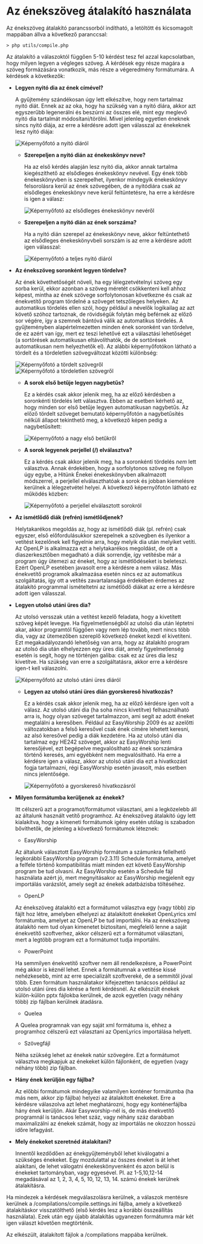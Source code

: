 # Az énekszöveg átalakító használata

Az énekszöveg átalakító parancssorból indítható, a letöltött és kicsomagolt mappában állva a következő paranccsal:

`> php utils/compile.php`

Az átalakító a válaszoktól függően 5-10 kérdést tesz fel azzal kapcsolatban, hogy milyen legyen a végleges szöveg.
A kérdések egy része magára a szöveg formázására vonatkozik, más része a végeredmény formátumára.
A kérdések a következők:

* **Legyen nyitó dia az ének címével?**

  A gyűjtemény szándékosan úgy lett elkészítve, hogy nem tartalmaz nyitó diát. Ennek az az oka, hogy ha szükség van a nyitó diára, akkor azt egyszerűbb legenerálni és beszúrni az összes elé, mint egy meglevő nyitó dia tartalmát módosítani/törölni. Mivel jelenleg egyetlen éneknek sincs nyitó diája, az erre a kérdésre adott igen válasszal az énekeknek lesz nyitó diája:

  ![Képernyőfotó a nyitó diáról](./images/01.title_slide.png)

  * **Szerepeljen a nyitó dián az énekeskönyv neve?**

    Ha az első kérdés alapján lesz nyitó dia, akkor annak tartalma kiegészíthető az elsődleges énekeskönyv nevével.
    Egy ének több énekeskönyvben is szerepelhet, ilyenkor mindegyik énekeskönyv felsorolásra kerül az ének szövegében,
    de a nyitódiára csak az elsődleges énekeskönyv neve kerül feltüntetésre, ha erre a kérdésre is igen a válasz:

    ![Képernyőfotó az elsődleges énekeskönyv nevéről](./images/02.title_with_songbook.png) 

  * **Szerepeljen a nyitó dián az ének sorszáma?**

    Ha a nyitó dián szerepel az énekeskönyv neve, akkor feltüntethető az elsődleges énekeskönyvbeli sorszám is az
    erre a kérdésre adott igen válasszal:

    ![Képernyőfotó a teljes nyitó diáról](./images/03.full_title_slide.png)

* **Az énekszöveg soronként legyen tördelve?**

  Az ének követhetőségét növeli, ha egy lélegzetvételnyi szöveg egy sorba kerül, ekkor azonban a szöveg méretét
  csökkenteni kell ahhoz képest, mintha az ének szövege sorfolytonosan következne és csak az énekvetítő program tördelné a szöveget tetszőleges helyeken. Az automatikus tördelés ellen szól, hogy például a névelők logikailag az azt követő szóhoz
  tartoznak, de rövidségük folytán még beférnek az előző sor végére, így a szemnek bántóvá válik az automatikus
  tördelés. A gyűjteményben alapértelmezetten minden ének soronként van tördelve, de ez azért van így, mert ez teszi lehetővé ezt a választási lehetőséget (a sortörések automatikusan eltávolíthatók, de de sortörések automatikusan nem helyezhetők el). Az alábbi képernyőfotókon látható a tördelt és a tördeletlen szövegváltozat közötti különbség:

  ![Képernyőfotó a tördelt szövegről](./images/04.verse_with_linebreak.png)
  ![Képernyőfotó a tördeletlen szövegről](./images/05.verse_without_linebreak.png)

  * **A sorok első betűje legyen nagybetűs?**

    Ez a kérdés csak akkor jelenik meg, ha az előző kérdésben a soronkénti tördelés lett választva. Ebben az esetben
    kérhető az, hogy minden sor első betűje legyen automatikusan nagybetűs. Az előző tördelt szöveget bemutató képernyőfotón a nagybetűsítés nélküli állapot tekinthető meg, a következő képen pedig a nagybetűsített:

    ![Képernyőfotó a nagy első betűkről](./images/06.capitalized_lines.png)

  * **A sorok legyenek perjellel (/) elválasztva?**

    Ez a kérdés csak akkor jelenik meg, ha a soronkénti tördelés _nem_ lett választva. Annak érdekében, hogy a
    sorfolytonos szöveg ne follyon úgy egybe, a Hitünk Énekei énekeskönyvben alkalmazott módszerrel, a perjellel
    elválaszthatóak a sorok és jobban kiemelésre kerülnek a lélegzetvétel helyei. A következő képernyőfotón látható
    ez működés közben:

    ![Képernyőfotó a perjellel elválasztott sorokról](./images/07.slash_separator.png)

* **Az ismétlődő diák (refrén) ismétlődjenek?**

    Helytakarékos megoldás az, hogy az ismétlődő diák (pl. refrén) csak egyszer, első előfordulásukkor
    szerepelnek a szövegben és ilyenkor a vetítést kezelőnek kell figyelnie arra, hogy melyik dia után
    melyiket vetíti. Az OpenLP is alkalmazza ezt a helytakarékos megoldást, de ott a diaszerkesztőben
    megadható a diák sorrendje, így vetítésbe már a program úgy ütemezi az éneket, hogy az ismétlődéseket
    is beleteszi. Ezért OpenLP esetében javasolt erre a kérdésre a nem válasz. Más énekvetítő programok
    alkalmazása esetén nincs ez az automatikus szolgáltatás, így ott a vetítés zavartalansága érdekében
    érdemes az átalakító programmal ismételtetni az ismétlődő diákat az erre a kérdésre adott igen válasszal.

* **Legyen utolsó utáni üres dia?**

    Az utolsó versszak után a vetítést kezelő feladata, hogy a kivetített szöveg képét levegye. Ha
    figyelmetlenségből az utolsó dia után léptetni akar, akkor programtól függően vagy nem lép tovább,
    mert nincs több dia, vagy az ütemezőben szereplő következő éneket kezdi el kivetíteni. Ezt megakadályozandó
    lehetőség van arra, hogy az átalakító program az utolsó dia után elhelyezzen egy üres diát, amely
    figyelmetlenség esetén is segít, hogy ne történjen galiba: csak ez az üres dia lesz kivetítve. Ha
    szükség van erre a szolgáltatásra, akkor erre a kérdésre igen-t kell válaszolni.

    ![Képernyőfotó az utolsó utáni üres diáról](./images/08.empty_slide.png)

  * **Legyen az utolsó utáni üres dián gyorskereső hivatkozás?**
  
    Ez a kérdés csak akkor jelenik meg, ha az előző kérdésre igen volt a válasz. Az utolsó utáni dia
    (ha soha nincs kivetítve) felhasználható arra is, hogy olyan szöveget tartalmazzon, ami segít az
    adott éneket megtalálni a keresőben. Például az EasyWorship 2009 és az azelőtti változatokban a
    felső keresővel csak ének címére lehetett keresni, az alsó keresővel pedig a diák kezdetére. Ha
    az utolsó utáni dia tartalmaz egy HE242 szöveget, akkor az EasyWorship lenti keresőjével,
    ezt begépelve megvalósítható az ének sorszámára történő keresés, ami egyébként nem megvalósítható.
    Ha erre a kérdésre igen a válasz, akkor az utolsó utáni dia ezt a hivatkozást fogja tartalmazni,
    régi EasyWorship esetén javasolt, más esetben nincs jelentősége.

    ![Képernyőfotó a gyorskereső hivatkozásról](./images/09.quick_search_slide.png)

* **Milyen formátumba kerüljenek az énekek?**

  Itt célszerű azt a programot/formátumot választani, ami a legközelebb áll az általunk használt
  vetítő programhoz. Az énekszöveg átalakító úgy lett kialakítva, hogy a kimeneti formátumok
  igény esetén utólag is szabadon bővíthetők, de jelenleg a következő formátumok léteznek:

  * EasyWorship

  Az általunk választott EasyWorship formátum a számunkra fellelhető legkorábbi EasyWorship
  program (v2.3.11) Schedule formátuma, amelyet a felfele történő kompatibilitás miatt minden
  ezt követő EasyWorship program be tud olvasni. Az EasyWorship esetén a Schedule fájl
  használata azért jó, mert megnyitásakor az EasyWorship megjelenít egy importálás varázslót,
  amely segít az énekek adatbázisba töltéséhez.

  * OpenLP

  Az énekszöveg átalakító ezt a formátumot választva egy (vagy több) zip fájlt hoz létre,
  amelyben elhelyezi az átalakított énekeket OpenLyrics xml formátumba, amelyet az OpenLP
  be tud importálni. Ha az énekszöveg átalakító nem tud olyan kimenetet biztosítani, megfelelő
  lenne a saját énekvetítő szoftverhez, akkor célszerű ezt a formátumot választani, mert
  a legtöbb program ezt a formátumot tudja importálni.

  * PowerPoint

  Ha semmilyen énekvetítő szoftver nem áll rendelkezésre, a PowerPoint még akkor is kéznél lehet.
  Ennek a formátumnak a vetítése kissé nehézkesebb, mint az erre specializált szoftvereké,
  de a semmitől jóval több. Ezen formátum használatakor kifejezetten tanácsos például az utolsó
  utáni üres dia kérése a fenti kérdésnél. Az elkészült énekek külön-külön pptx fájlokba kerülnek,
  de azok egyetlen (vagy néhány több) zip fájlban kerülnek átadásra.

  * Quelea

  A Quelea programnak van egy saját xml formátuma is, ehhez a programhoz célszerű ezt választani
  az OpenLyrics importálása helyett.

  * Szövegfájl

  Néha szükség lehet az énekek natúr szövegére. Ezt a formátumot választva megkapjuk az énekeket
  külön fájlonként, de egyetlen (vagy néhány több) zip fájlban.

* **Hány ének kerüljön egy fájlba?**

  Az előbbi formátumok mindegyike valamilyen konténer formátumba (ha más nem, akkor zip fájlba)
  helyezi az átalakított énekeket. Erre a kérdésre válaszolva azt lehet meghatározni, hogy egy
  konténerfájlba hány ének kerüljön. Akár Easyworship-nél is, de más énekvetítő programnál is
  tanácsos lehet száz, vagy néhány száz darabban maximalizálni az énekek számát, hogy az
  importálás ne okozzon hosszú időre lefagyást.

* **Mely énekeket szeretnéd átalakítani?**

  Innentől kezdődően az énekgyűjteményből lehet kiválogatni a szükséges énekeket. Egy mozdulattal
  az összes éneket is át lehet alakítani, de lehet válogatni énekeskönyvenként és azon belül is
  énekeket tartományban, vagy egyesével. Pl. az 1-5,10,12-14 megadásával az 1, 2, 3, 4, 5, 10, 12, 13, 14.
  számú énekek kerülnek átalakításra.

Ha mindezek a kérdések megválaszolásra kerülnek, a válaszok mentésre kerülnek a
/compilations/compile.settings.ini fájlba, amely a következő átalakításkor visszatölthető
(első kérdés lesz a korábbi összeállítás használata). Ezek után egy újabb átalakítás ugyanezen
formátumra már két igen választ követően megtörténik.

Az elkészült, átalakított fájlok a /compilations mappába kerülnek.
